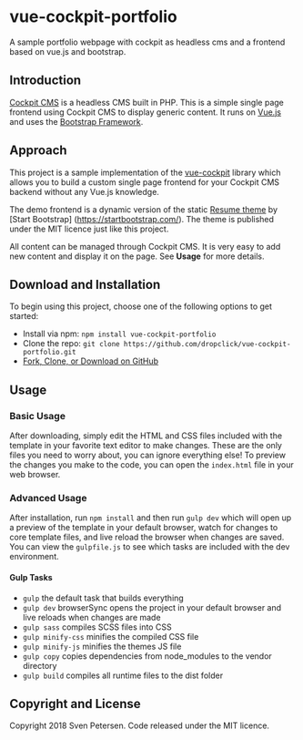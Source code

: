# vue-cockpit-portfolio
A sample portfolio webpage with cockpit as headless cms and a frontend based on vue.js and bootstrap.

## Introduction

[Cockpit CMS](https://getcockpit.com) is a headless CMS built in PHP. This is a simple single page frontend using Cockpit CMS to display generic content. It runs on [Vue.js](https://vuejs.org/) and uses the [Bootstrap Framework](http://getbootstrap.com/).

## Approach

This project is a sample implementation of the [vue-cockpit](https://github.com/dropclick/vue-cockpit) library which allows you to build a custom single page frontend for your Cockpit CMS backend without any Vue.js knowledge.

The demo frontend is a dynamic version of the static [Resume theme](https://startbootstrap.com/template-overviews/resume/) by [Start Bootstrap] (https://startbootstrap.com/). The theme is published under the MIT licence just like this project.

All content can be managed through Cockpit CMS. It is very easy to add new content and display it on the page. See **Usage** for more details.


## Download and Installation

To begin using this project, choose one of the following options to get started:
* Install via npm: `npm install vue-cockpit-portfolio`
* Clone the repo: `git clone https://github.com/dropclick/vue-cockpit-portfolio.git`
* [Fork, Clone, or Download on GitHub](https://github.com/dropclick/vue-cockpit-portfolio)

## Usage

### Basic Usage

After downloading, simply edit the HTML and CSS files included with the template in your favorite text editor to make changes. These are the only files you need to worry about, you can ignore everything else! To preview the changes you make to the code, you can open the `index.html` file in your web browser.

### Advanced Usage

After installation, run `npm install` and then run `gulp dev` which will open up a preview of the template in your default browser, watch for changes to core template files, and live reload the browser when changes are saved. You can view the `gulpfile.js` to see which tasks are included with the dev environment.

#### Gulp Tasks

- `gulp` the default task that builds everything
- `gulp dev` browserSync opens the project in your default browser and live reloads when changes are made
- `gulp sass` compiles SCSS files into CSS
- `gulp minify-css` minifies the compiled CSS file
- `gulp minify-js` minifies the themes JS file
- `gulp copy` copies dependencies from node_modules to the vendor directory
- `gulp build` compiles all runtime files to the dist folder


## Copyright and License

Copyright 2018 Sven Petersen. Code released under the MIT licence.

